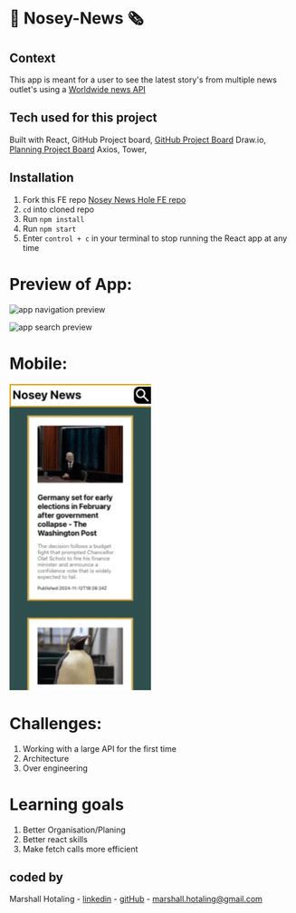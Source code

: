 # 🐽 Nosey-News 🗞️

## Context 
This app is meant for a user to see the latest story's from multiple news outlet's using a [Worldwide news API](https://newsapi.org/)

## Tech used for this project 
Built with React,
GitHub Project board,
[GitHub Project Board](https://github.com/users/marshallhotaling/projects/2/views/8)
Draw.io,
[Planning Project Board](https://drive.google.com/file/d/1_5cqEyWsd2zrFc4GUXpFVV2DSzSwwCGY/view?usp=sharing)
Axios,
Tower,

## Installation 

1. Fork this FE repo
   [Nosey News Hole FE repo](https://github.com/marshallhotaling/Nosey-News)
2. `cd` into cloned repo 
3. Run `npm install`
4. Run `npm start`
5. Enter `control + c` in your terminal to stop running the React app at any time

# Preview of App:
<picture><img src="/src/assets/chrome-capture-2024-11-13.gif" alt="app navigation preview " width="250px"/></picture>

<picture><img src="/src/assets/search-capture-2024-11-13.gif" alt="app search preview " width="250px"/></picture>
# Mobile:

<picture><img src="/src/assets/moble-capture-2024-11-13.gif" alt="app moble preview " width="250px"/></picture>


# Challenges:
1. Working with a large API for the first time 
2. Architecture 
3. Over engineering 
 
# Learning goals 
1. Better Organisation/Planing 
2. Better react skills 
3. Make fetch calls more efficient 

## coded by 

Marshall Hotaling - [linkedin](https://www.linkedin.com/in/marshall-hotaling-7b52a8304/) - [gitHub](https://github.com/marshallhotaling) - marshall.hotaling@gmail.com



